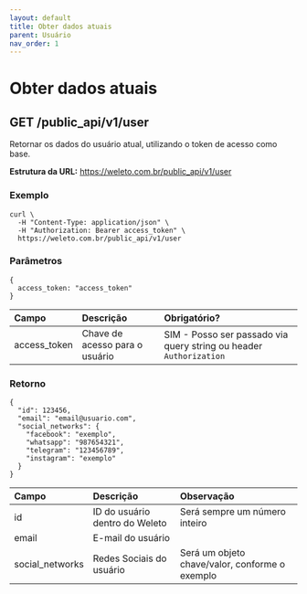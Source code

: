 ```yaml
---
layout: default
title: Obter dados atuais
parent: Usuário
nav_order: 1
---
```


# Obter dados atuais
## GET /public_api/v1/user

Retornar os dados do usuário atual, utilizando o token de acesso como base.

**Estrutura da URL:** https://weleto.com.br/public_api/v1/user

### Exemplo
```
curl \
  -H "Content-Type: application/json" \
  -H "Authorization: Bearer access_token" \
  https://weleto.com.br/public_api/v1/user
```

### Parâmetros
```
{
  access_token: "access_token"
}
```

| Campo | Descrição | Obrigatório? |
|:-------------|:------------------|:-------------|
| access_token | Chave de acesso para o usuário | SIM - Posso ser passado via query string ou header `Authorization` |

### Retorno
```
{
  "id": 123456,
  "email": "email@usuario.com",
  "social_networks": {
    "facebook": "exemplo",
    "whatsapp": "987654321",
    "telegram": "123456789",
    "instagram": "exemplo"
  }
}
```

| Campo | Descrição | Observação |
|:-------------|:------------------|:-------------|
| id | ID do usuário dentro do Weleto | Será sempre um número inteiro |
| email | E-mail do usuário |  |
| social_networks | Redes Sociais do usuário | Será um objeto chave/valor, conforme o exemplo |
